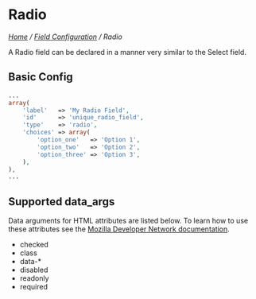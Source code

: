 # Radio

*[Home](../../README.md) / [Field Configuration](../field-configuration.md) / Radio*

A Radio field can be declared in a manner very similar to the Select field.

## Basic Config

```php
...
array(
	'label'   => 'My Radio Field',
	'id'      => 'unique_radio_field',
	'type'    => 'radio',
	'choices' => array(
		'option_one'   => 'Option 1',
		'option_two'   => 'Option 2',
		'option_three' => 'Option 3',
	),
),
...
```

## Supported data_args

Data arguments for HTML attributes are listed below. To learn how to use these attributes see the [Mozilla Developer Network documentation](https://developer.mozilla.org/en-US/docs/Web/HTML/Element/input/radio).

* checked
* class
* data-*
* disabled
* readonly
* required
